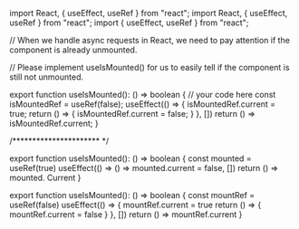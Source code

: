 import React, { useEffect, useRef } from "react";
import React, { useEffect, useRef } from "react";
import { useEffect, useRef } from "react";

// When we handle async requests in React, we need to pay attention if the component is already unmounted.

// Please implement useIsMounted() for us to easily tell if the component is still not unmounted.


export function useIsMounted(): () => boolean {
  // your code here
  const isMountedRef = useRef(false);
  useEffect(() => {
    isMountedRef.current = true;
    return () => {
      isMountedRef.current = false;
    }
  }, [])
  return () => isMountedRef.current;
}


/********************** */



export function useIsMounted(): () => boolean {
  const mounted = useRef(true)
  useEffect(() => () => mounted.current = false, [])
  return () => mounted. Current
}



export function useIsMounted(): () => boolean {
  const mountRef = useRef(false)
  useEffect(() => {
    mountRef.current = true
    return () => {
      mountRef.current = false
    }
  }, [])
  return () => mountRef.current
}
